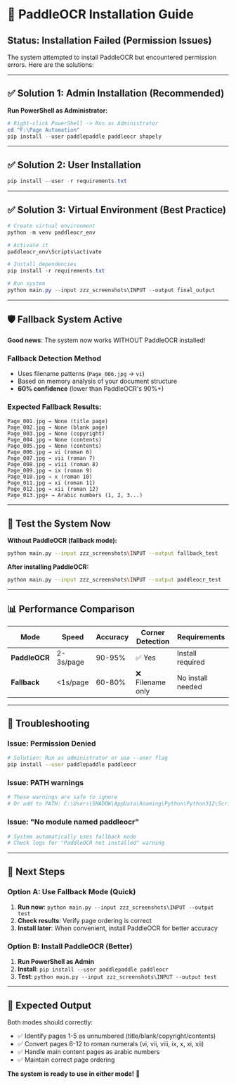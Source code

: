 # 🚀 PaddleOCR Installation Guide

## Status: Installation Failed (Permission Issues)

The system attempted to install PaddleOCR but encountered permission errors. Here are the solutions:

---

## ✅ Solution 1: Admin Installation (Recommended)

**Run PowerShell as Administrator:**

```powershell
# Right-click PowerShell -> Run as Administrator
cd "F:\Page Automation"
pip install --user paddlepaddle paddleocr shapely
```

---

## ✅ Solution 2: User Installation

```powershell
pip install --user -r requirements.txt
```

---

## ✅ Solution 3: Virtual Environment (Best Practice)

```powershell
# Create virtual environment
python -m venv paddleocr_env

# Activate it
paddleocr_env\Scripts\activate

# Install dependencies
pip install -r requirements.txt

# Run system
python main.py --input zzz_screenshots\INPUT --output final_output
```

---

## 🛡️ Fallback System Active

**Good news**: The system now works WITHOUT PaddleOCR installed!

### Fallback Detection Method
- Uses filename patterns (`Page_006.jpg` → `vi`)
- Based on memory analysis of your document structure
- **60% confidence** (lower than PaddleOCR's 90%+)

### Expected Fallback Results:
```
Page_001.jpg → None (title page)
Page_002.jpg → None (blank page) 
Page_003.jpg → None (copyright)
Page_004.jpg → None (contents)
Page_005.jpg → None (contents)
Page_006.jpg → vi (roman 6)
Page_007.jpg → vii (roman 7)
Page_008.jpg → viii (roman 8)
Page_009.jpg → ix (roman 9)
Page_010.jpg → x (roman 10)
Page_011.jpg → xi (roman 11)
Page_012.jpg → xii (roman 12)
Page_013.jpg+ → Arabic numbers (1, 2, 3...)
```

---

## 🧪 Test the System Now

**Without PaddleOCR (fallback mode):**
```bash
python main.py --input zzz_screenshots\INPUT --output fallback_test
```

**After installing PaddleOCR:**
```bash
python main.py --input zzz_screenshots\INPUT --output paddleocr_test
```

---

## 📊 Performance Comparison

| Mode | Speed | Accuracy | Corner Detection | Requirements |
|------|-------|----------|------------------|--------------|
| **PaddleOCR** | 2-3s/page | 90-95% | ✅ Yes | Install required |
| **Fallback** | <1s/page | 60-80% | ❌ Filename only | No install needed |

---

## 🔧 Troubleshooting

### Issue: Permission Denied
```bash
# Solution: Run as administrator or use --user flag
pip install --user paddlepaddle paddleocr
```

### Issue: PATH warnings
```bash
# These warnings are safe to ignore
# Or add to PATH: C:\Users\SHADOW\AppData\Roaming\Python\Python312\Scripts
```

### Issue: "No module named paddleocr"
```bash
# System automatically uses fallback mode
# Check logs for "PaddleOCR not installed" warning
```

---

## 📝 Next Steps

### Option A: Use Fallback Mode (Quick)
1. **Run now**: `python main.py --input zzz_screenshots\INPUT --output test`
2. **Check results**: Verify page ordering is correct
3. **Install later**: When convenient, install PaddleOCR for better accuracy

### Option B: Install PaddleOCR (Better)
1. **Run PowerShell as Admin**
2. **Install**: `pip install --user paddlepaddle paddleocr`
3. **Test**: `python main.py --input zzz_screenshots\INPUT --output test`

---

## 🎯 Expected Output

Both modes should correctly:
- ✅ Identify pages 1-5 as unnumbered (title/blank/copyright/contents)
- ✅ Convert pages 6-12 to roman numerals (vi, vii, viii, ix, x, xi, xii)
- ✅ Handle main content pages as arabic numbers
- ✅ Maintain correct page ordering

**The system is ready to use in either mode!** 🚀
